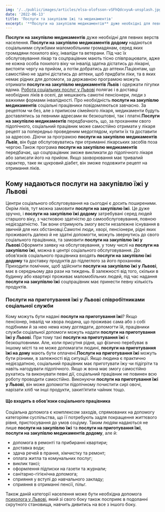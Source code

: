 ```yaml
---
img: '/../public/images/articles/elsa-olofsson-vSFhQdcvyuA-unsplash.jpg'
date: '2022-06-13'
title: 'Послуги та закупівлю їжі та медикаментів'
excerpt: '**Послуги на закупівлю медикаментів** дуже необхідні для певних верств населення. **Послуги на закупівлю медикаментів додому** надаються соціальними службами маломобільним громадянам, серед яких громадяни похилого віку, інваліди та ветерани. Під час їх обслуговування лікар та соцпрацівник мають тісно співпрацювати, адже не кожна особа похилого віку чи інвалід здатна дістатись до лікарні, вистояти чергу на прийом, а потім добратись до аптеки.'
---
```


<!-- ![Послуги на закупівлю їжі](../images/articles/elsa-olofsson-vSFhQdcvyuA-unsplash.jpg "Послуги на приготування їжі додому") 25 квітня 2022 -->

**Послуги на закупівлю медикаментів** дуже необхідні для певних верств населення. **Послуги на закупівлю медикаментів додому** надаються соціальними службами маломобільним громадянам, серед яких громадяни похилого віку, інваліди та ветерани. Під час їх обслуговування лікар та соцпрацівник мають тісно співпрацювати, адже не кожна особа похилого віку чи інвалід здатна дістатись до лікарні, вистояти чергу на прийом, а потім добратись до аптеки.Пацієнтам, що самостійно не здатні дістатись до аптеки, щоб придбати ліки, та в яких немає рідних для допомоги, за державною програмою можуть отримати **послуги на закупівлю медикаментів Львів** і одержати пігулки вдома. [Робота соціальних послуг у Львові](https://pidgorognuy.com.ua) полягає і в доставці необхідних ліків в оселі, де мешкають самотні пенсіонери, люди з важкими формами інвалідності. Про необхідність **послуги на закупівлю медикаментів** соціальні працівники повідомляються завчасно. За рецептом чи без, але з приписом сімейного лікаря, медикаменти будуть доставлятись за певними адресами як безкоштовні, так і платні.**Послуги на закупівлю медикаментів** передбачають, що, за проханням свого підопічного, соціальний працівник може самостійно отримати у лікаря рецепт за попередньо проведеним медоглядом, купити їх та доставити за адресою. Діючи за програмою **послуги на закупівлю медикаментів Львів**, він буде обслуговуватись при отриманні лікарських засобів поза чергою.Також програма **послуги на закупівлю медикаментів** передбачає, що соцпрацівник зможе викликати до підопічного лікаря або записати його на прийом. Якщо захворювання має тривалий характер, таке як цукровий діабет, він зможе подовжити рецепт на отримання ліків.

Кому надаються послуги на закупівлю їжі у Львові
------------------------------------------------

Центри соціального обслуговування на сьогодні є досить поширеними. Окрім ліків, тут можна замовити **послуги на закупівлю їжі**. Це дуже зручно, і **послуги на закупівлю їжі додому** затребувані серед людей старшого віку, з частковою здатністю до самообслуговування, повною недієздатністю. Так вони отримують змогу вести незалежне існування в звичній для них обстановці.Самотні люди, хворі, пенсіонери, рідні яких проживають далеко й не здатні допомогти, можуть звернутись до свого соціального працівника, та замовити **послуги на закупівлю їжі у Львові**.Оформити заявку на обслуговування, у тому числі на **послуги на закупівлю їжі**, можна в центрі соціального обслуговування. До обов’язків соціального працівника входять **послуги на закупівлю їжі додому** та доставку продуктів до підлеглого за його проханням. Приходити помічник, щоб здійснити **послуги на закупівлю їжі у Львові**, має в середньому два рази на тиждень. В залежності від того, скільки в будинку або квартирі проживає маломобільних людей, під час надання **послуги на закупівлю їжі** соцпрацівник має принести певну кількість продуктів.

### Послуги на приготування їжі у Львові співробітниками соціальної служби

Кому можуть бути надані **послуги на приготування їжі**? Якщо пенсіонер, інвалід чи хвора людина, що проживає сама або з собі подібними й за нею нема кому доглядати, допомогти їй, працівники служби соціальної допомоги можуть надати **послуги на приготування їжі у Львові**. При тому такі **послуги на приготування їжі** є безкоштовними. Але, коли присутня рідня, що фізично перебуває в іншому місті та не може допомагати людині, **послуги на приготування їжі на дому** мають бути оплачені.**Послуги на приготування їжі** можуть бути різними, в залежності від ситуації. Якщо людина є практично недієздатною, соціальний працівник має приготувати їжу чи підігріти та навіть нагодувати підопічного. Якщо ж вона має змогу самостійно рухатись та виконувати певні дії, соціальний працівник не повинен всю роботу проводити самостійно. Виконуючи **послуги на приготування їжі у Львові**, він може допомогти підопічному почистити сирі овочі, нарізати хліб чи інші продукти, закип’ятити чайник тощо.

#### Що входить в обов’язки соціального працівника

Соціальна допомога є комплексом заходів, спрямованих на допомогу категоріям суспільства, що її потребують задля покращення життєвого рівня, пристосування до умов соціуму. Таким людям надаються не лише **послуги на закупівлю їжі** та **послуги на приготування їжі**, **послуги на закупівлю медикаментів додому**, але й:

*   допомога в ремонті та прибиранні квартири;
*   доставка води;
*   здача речей в прання, хімчистку та ремонт;
*   оплата житла та комунальних послуг;
*   виклик таксі;
*   оформлення підписки на газети та журнали;
*   санітарно-гігієнічна допомога;
*   сприяння у вступі до навчального закладу;
*   сприяння в отриманні пенсії, пільг.

Також даній категорії населення може бути необхідна допомога [психолога у Львові](#services), який зі свого боку також посприяє в подоланні скрутного становища, навчить дивитись на все з іншого боку.

